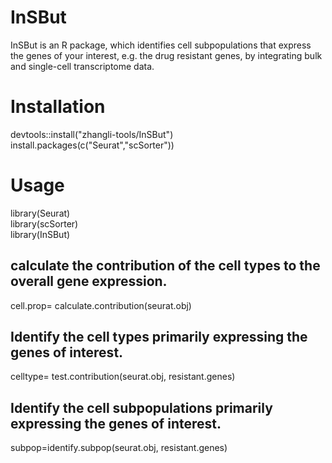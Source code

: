 # InSBut
InSBut is an R package, which identifies cell subpopulations that express the genes of your interest, e.g. the drug resistant genes, by integrating bulk and single-cell transcriptome data.

# Installation
devtools::install("zhangli-tools/InSBut")<br>
install.packages(c("Seurat","scSorter"))
# Usage
library(Seurat)<br>
library(scSorter)<br>
library(InSBut)<br>

## calculate the contribution of the cell types to the overall gene expression.
cell.prop= calculate.contribution(seurat.obj)
## Identify the cell types primarily expressing the genes of interest.<br>
celltype= test.contribution(seurat.obj, resistant.genes) <br>
## Identify the cell subpopulations primarily expressing the genes of interest.<br>
subpop=identify.subpop(seurat.obj, resistant.genes) <br>
